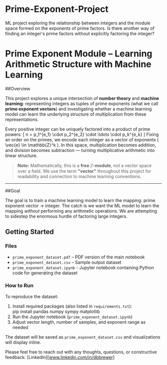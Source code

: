 # Prime-Exponent-Project
ML project exploring the relationship between integers and the module space formed on the exponents of prime factors.  Is there another way of finding an integer's prime factors without explicitly factoring the integer?
# Prime Exponent Module – Learning Arithmetic Structure with Machine Learning

##Overview

This project explores a unique intersection of **number theory** and **machine learning**: representing integers as tuples of prime exponents (what we call **prime exponent vectors**) and investigating whether a machine learning model can learn the underlying structure of multiplication from these representations.

Every positive integer can be uniquely factored into a product of prime powers:
\[
n = p_1^{e_1} \cdot p_2^{e_2} \cdot \ldots \cdot p_k^{e_k}
\]
Fixing an order on the primes, we encode each integer as a vector of exponents \( \vec{e} \in \mathbb{Z}^k \). In this space, multiplication becomes addition, and division becomes subtraction — turning multiplicative arithmetic into linear structure.

> **Note:** Mathematically, this is a **free ℤ-module**, not a vector space over a field. We use the term **"vector"** throughout this project for readability and connection to machine learning conventions.

---

##Goal

The goal is to train a machine learning model to learn the mapping: prime exponent vector -> integer.  The catch is we want the ML model to learn the mapping *without* performing any arithmetic operations.  We are attempting to sidestep the enormous hurdle of factoring large integers.

## Getting Started

### Files
- `prime_exponent_dataset.pdf` – PDF version of the main notebook
- `prime_exponent_dataset.csv` – Sample output dataset
- `prime_exponent_dataset.ipynb` - Jupyter notebook containing Python code for generating the dataset

### How to Run
To reproduce the dataset:
1. Install required packages (also listed in `requirements.txt`):  
pip install pandas numpy sympy matplotlib
2. Run the Jupyter notebook (`prime_exponent_dataset.ipynb`)
3. Adjust vector length, number of samples, and exponent range as needed

The dataset will be saved as `prime_exponent_dataset.csv` and visualizations will display inline.

Please feel free to reach out with any thoughts, questions, or constructive feedback:
[LinkedIn][www.linkedin.com/in/dbbrewer]

